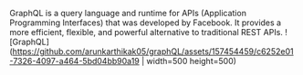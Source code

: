 GraphQL is a query language and runtime for APIs (Application Programming Interfaces) that was developed by Facebook.
It provides a more efficient, flexible, and powerful alternative to traditional REST APIs.
![GraphQL](https://github.com/arunkarthikak05/graphQL/assets/157454459/c6252e01-7326-4097-a464-5bd04bb90a19 | width=500 height=500)

